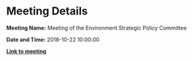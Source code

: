 # Meeting Details

**Meeting Name:** Meeting of the Environment Strategic Policy Committee

**Date and Time:** 2018-10-22 10:00:00

**<a href="https://www.limerick.ie/council/whats-on/meeting-environment-strategic-policy-committee-1" target="_blank">Link to meeting</a>**
